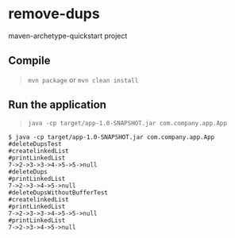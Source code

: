 # remove-dups

maven-archetype-quickstart project

## Compile

> `mvn package` or `mvn clean install`

## Run the application

> `java -cp target/app-1.0-SNAPSHOT.jar com.company.app.App`

```
$ java -cp target/app-1.0-SNAPSHOT.jar com.company.app.App
#deleteDupsTest
#createlinkedList
#printLinkedList
7->2->3->3->4->5->5->null
#deleteDups
#printLinkedList
7->2->3->4->5->null
#deleteDupsWithoutBufferTest
#createlinkedList
#printLinkedList
7->2->3->3->4->5->5->null
#printLinkedList
7->2->3->4->5->null
```
